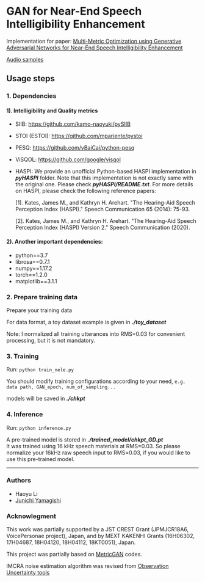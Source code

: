 # GAN for Near-End Speech Intelligibility Enhancement

Implementation for paper: [Multi-Metric Optimization using Generative Adversarial Networks for Near-End Speech Intelligibility Enhancement](https://arxiv.org/abs/2104.08499)

[Audio samples](https://nii-yamagishilab.github.io/hyli666-demos/intelligibility)

## Usage steps

### 1. Dependencies

#### 1). Intelligibility and Quality metrics

* SIIB: https://github.com/kamo-naoyuki/pySIIB
* STOI (ESTOI): https://github.com/mpariente/pystoi
* PESQ: https://github.com/vBaiCai/python-pesq
* ViSQOL: https://github.com/google/visqol
* HASPI: We provide an unofficial Python-based HASPI implementation in ***pyHASPI*** folder. 
  Note that this implementation is not exactly same with the original one. Please check ***pyHASPI/README.txt***. For more details on HASPI, please check the following reference papers:

    [1]. Kates, James M., and Kathryn H. Arehart. "The Hearing-Aid Speech Perception Index (HASPI)." Speech Communication 65 (2014): 75-93.
    
    [2]. Kates, James M., and Kathryn H. Arehart. "The Hearing-Aid Speech Perception Index (HASPI) Version 2." Speech Communication (2020).
    
#### 2). Another important dependencies:
* python==3.7
* librosa==0.7.1
* numpy==1.17.2
* torch==1.2.0
* matplotlib==3.1.1

### 2. Prepare training data

Prepare your training data

For data format, a toy dataset example is given in ***./toy_dataset*** 

Note: I normalized all training utterances into RMS=0.03 for convenient processing, but it is not mandatory.

### 3. Training

Run: `python train_nele.py`

You should modify training configurations according to your need, `e.g. data path, GAN_epoch, num_of_sampling...`

models will be saved in ***./chkpt*** 

### 4. Inference

Run: `python inference.py`

A pre-trained model is stored in  ***./trained_model/chkpt_GD.pt***  <br/>It was trained using 16 kHz speech materials at RMS=0.03. So please normalize your 16kHz raw speech input to RMS=0.03, if you would like to use this pre-trained model.

---

### Authors
* Haoyu Li
* [Junichi Yamagishi](https://nii-yamagishilab.github.io/)

### Acknowlegment

This work was partially supported by a JST CREST Grant (JPMJCR18A6, VoicePersonae project), Japan, and by MEXT KAKENHI Grants (16H06302, 17H04687, 18H04120, 18H04112, 18KT0051), Japan. 


This project was partially based on [MetricGAN](https://github.com/JasonSWFu/MetricGAN) codes.

IMCRA noise estimation algorithm was revised from [Observation Uncertainty tools](https://github.com/ramon-astudillo/obsunc/blob/e849aac65a16fe6900061505fbb0e30f594bd99a/processing/imcra.py)
